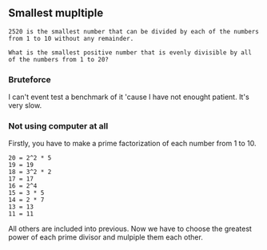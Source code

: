 ## Smallest mupltiple

```
2520 is the smallest number that can be divided by each of the numbers from 1 to 10 without any remainder.

What is the smallest positive number that is evenly divisible by all of the numbers from 1 to 20?
```

### Bruteforce

I can't event test a benchmark of it 'cause I have not enought patient. It's very slow.

### Not using computer at all

Firstly, you have to make a prime factorization of each number from 1 to 10.

```
20 = 2^2 * 5
19 = 19
18 = 3^2 * 2
17 = 17
16 = 2^4
15 = 3 * 5
14 = 2 * 7
13 = 13
11 = 11
```

All others are included into previous. Now we have to choose the greatest power of each prime divisor and mulpiple them each other.